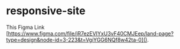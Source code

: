 # responsive-site

This Figma Link [https://www.figma.com/file/jR7ezEVIYxU3vF40CMJEep/land-page?type=design&node-id=3-223&t=VgiYGG6NQf8w42ta-0]().


